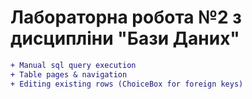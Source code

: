 # Лабораторна робота №2 з дисципліни "Бази Даних"

```diff
+ Manual sql query execution
+ Table pages & navigation
+ Editing existing rows (ChoiceBox for foreign keys)
```